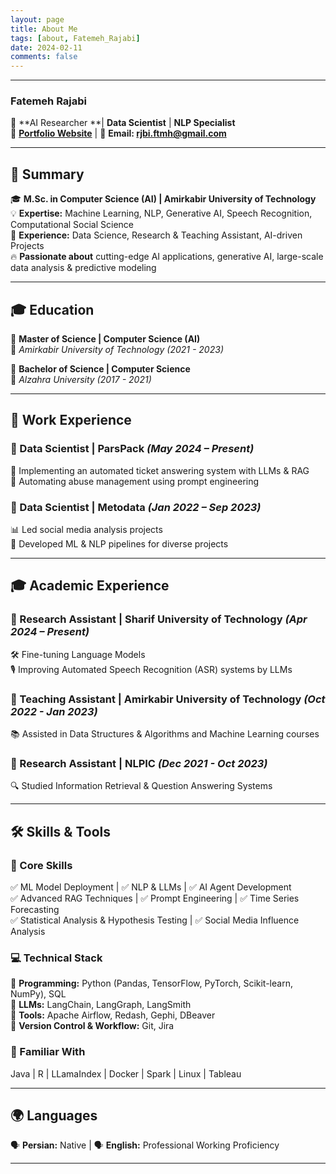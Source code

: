 ```yaml
---
layout: page
title: About Me
tags: [about, Fatemeh_Rajabi]
date: 2024-02-11
comments: false
---
```


---
### **Fatemeh Rajabi**
🚀 **AI Researcher **| **Data Scientist** | **NLP Specialist**  
🔗 **[Portfolio Website](https://rjbi-ftmh.github.io/)** | 📩 **Email: rjbi.ftmh@gmail.com**

---

## **🔹 Summary**  
🎓 **M.Sc. in Computer Science (AI) | Amirkabir University of Technology**  
💡 **Expertise:** Machine Learning, NLP, Generative AI, Speech Recognition, Computational Social Science  
🔬 **Experience:** Data Science, Research & Teaching Assistant, AI-driven Projects  
🔥 **Passionate about** cutting-edge AI applications, generative AI, large-scale data analysis & predictive modeling

---

## **🎓 Education**  

📌 **Master of Science | Computer Science (AI)**  
📍 *Amirkabir University of Technology (2021 - 2023)*  

📌 **Bachelor of Science | Computer Science**  
📍 *Alzahra University (2017 - 2021)*  

---

## **💼 Work Experience**  

### **🔹 Data Scientist | ParsPack** *(May 2024 – Present)*  
🚀 Implementing an automated ticket answering system with LLMs & RAG  
🤖 Automating abuse management using prompt engineering  

### **🔹 Data Scientist | Metodata** *(Jan 2022 – Sep 2023)*  
📊 Led social media analysis projects  
🧠 Developed ML & NLP pipelines for diverse projects  

---

## **🎓 Academic Experience**  

### **🔹 Research Assistant | Sharif University of Technology** *(Apr 2024 – Present)*  
🛠️ Fine-tuning Language Models  
🎙️ Improving Automated Speech Recognition (ASR) systems by LLMs

### **🔹 Teaching Assistant | Amirkabir University of Technology** *(Oct 2022 - Jan 2023)*  
📚 Assisted in Data Structures & Algorithms and Machine Learning courses  

### **🔹 Research Assistant | NLPIC** *(Dec 2021 - Oct 2023)*  
🔍 Studied Information Retrieval & Question Answering Systems

---

## **🛠 Skills & Tools**  

### **🌟 Core Skills**  
✅ ML Model Deployment | ✅ NLP & LLMs | ✅ AI Agent Development  
✅ Advanced RAG Techniques | ✅ Prompt Engineering | ✅ Time Series Forecasting  
✅ Statistical Analysis & Hypothesis Testing | ✅ Social Media Influence Analysis  

### **💻 Technical Stack**  
🔹 **Programming:** Python (Pandas, TensorFlow, PyTorch, Scikit-learn, NumPy), SQL  
🔹 **LLMs:** LangChain, LangGraph, LangSmith  
🔹 **Tools:** Apache Airflow, Redash, Gephi, DBeaver  
🔹 **Version Control & Workflow:** Git, Jira  

### **📌 Familiar With**  
Java | R | LLamaIndex | Docker | Spark | Linux | Tableau  

---

## **🌍 Languages**  
🗣️ **Persian:** Native | 🗣️ **English:** Professional Working Proficiency  

---
